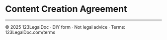 # Content Creation Agreement

---
© 2025 123LegalDoc · DIY form · Not legal advice · Terms: 123LegalDoc.com/terms
